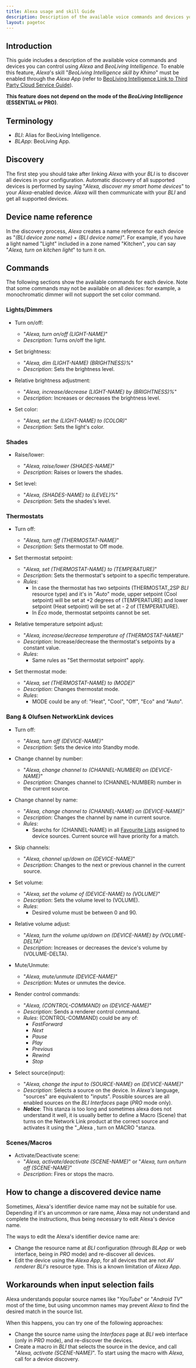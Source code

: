 ```yaml
---
title: Alexa usage and skill Guide
description: Description of the available voice commands and devices you can control using _Alexa_ and _BeoLiving Intelligence_.
layout: pagetoc
---
```


## Introduction

This guide includes a description of the available voice commands and devices you can control using _Alexa_ and _BeoLiving Intelligence_. To enable this feature, _Alexa_'s skill "_BeoLiving Intelligence skill by Khimo_" must be enabled through the _Alexa App_ (refer to [BeoLiving Intelligence Link to Third Party Cloud Service Guide](bli-link-third-party-service.md)). 

**This feature does not depend on the mode of the _BeoLiving Intelligence_ (ESSENTIAL or PRO)**.
 
## Terminology

+ _BLI_: Alias for BeoLiving Intelligence.
+ _BLApp_: BeoLiving App.

## Discovery

The first step you should take after linking _Alexa_ with your _BLI_ is to discover all devices in your configuration. Automatic discovery of all supported devices is performed by saying "_Alexa, discover my smart home devices_" to your _Alexa_-enabled device. _Alexa_ will then communicate with your _BLI_ and get all supported devices. 

## Device name reference

In the discovery process, _Alexa_ creates a name reference for each device as "_(BLI device zone name)_ \+ _(BLI device name)_".
For example, if you have a light named "Light" included in a zone named "Kitchen", you can say "_Alexa, turn on kitchen light_" to turn it on.

## Commands

The following sections show the available commands for each device. Note that some commands may not be available on all devices: for example, a monochromatic dimmer will not support the set color command.

### Lights/Dimmers

+ Turn on/off: 
  + "_Alexa, turn on/off (LIGHT-NAME)_"
  + _Description_: Turns on/off the light.

+ Set brightness: 
  + "_Alexa, dim (LIGHT-NAME) (BRIGHTNESS)%_"
  + _Description_: Sets the brightness level.

+ Relative brightness adjustment: 
  + "_Alexa, increase/decrease (LIGHT-NAME) by (BRIGHTNESS)%_"
  + _Description_: Increases or decreases the brightness level.

+ Set color: 
  + "_Alexa, set the (LIGHT-NAME) to (COLOR)_"
  + _Description_: Sets the light's color.

### Shades

+ Raise/lower: 
  + "_Alexa, raise/lower (SHADES-NAME)_"
  + _Description_: Raises or lowers the shades.

+ Set level: 
  + "_Alexa, (SHADES-NAME) to (LEVEL)%_"
  + _Description_: Sets the shades's level.


### Thermostats

+ Turn off: 
  + "_Alexa, turn off (THERMOSTAT-NAME)_"
  + _Description_: Sets thermostat to Off mode.

+ Set thermostat setpoint:
  + "_Alexa, set (THERMOSTAT-NAME) to (TEMPERATURE)_"
  + _Description_: Sets the thermostat's setpoint to a specific temperature.
  + _Rules_:
    + In case the thermostat has two setpoints (THERMOSTAT\_2SP _BLI_ resource type) and it's in "_Auto_" mode, upper setpoint (Cool setpoint) will be set at +2 degrees of (TEMPERATURE) and lower setpoint (Heat setpoint) will be set at - 2 of (TEMPERATURE). 
    + In _Eco_ mode, thermostat setpoints cannot be set.

+ Relative temperature setpoint adjust:
  + "_Alexa, increase/decrease temperature of (THERMOSTAT-NAME)_"
  + _Description_: Increase/decrease the thermostat's setpoints by a constant value.
  + _Rules_:
    + Same rules as "Set thermostat setpoint" apply.

+ Set thermostat mode:
  + "_Alexa, set (THERMOSTAT-NAME) to (MODE)_"
  + _Description_: Changes thermostat mode.
  + _Rules_:
    + MODE could be any of: "Heat", "Cool", "Off", "Eco" and "Auto".

### Bang & Olufsen NetworkLink devices 

+ Turn off: 
  + "_Alexa, turn off (DEVICE-NAME)_"
  + _Description_: Sets the device into Standby mode.

+ Change channel by number:
  + "_Alexa, change channel to (CHANNEL-NUMBER) on (DEVICE-NAME)_"
  + _Description_: Changes channel to (CHANNEL-NUMBER) number in the current source.

+ Change channel by name:
  + "_Alexa, change channel to (CHANNEL-NAME) on (DEVICE-NAME)_"
  + _Description_: Changes the channel by name in current source.
  + _Rules_:
    + Searchs for (CHANNEL-NAME) in all [Favourite Lists](bli-pro-user-guide/#fav-list) assigned to device sources. Current source will have priority for a match.

+ Skip channels:
  + "_Alexa, channel up/down on (DEVICE-NAME)_"
  + _Description_: Changes to the next or previous channel in the current source.
  
+ Set volume:
  + "_Alexa, set the volume of (DEVICE-NAME) to (VOLUME)_"
  + _Description_: Sets the volume level to (VOLUME).
  + _Rules_:
    + Desired volume must be between 0 and 90.

+ Relative volume adjust:
  + "_Alexa, turn the volume up/down on (DEVICE-NAME) by (VOLUME-DELTA)_"
  + _Description_: Increases or decreases the device's volume by (VOLUME-DELTA).

+ Mute/Unmute:
  + "_Alexa, mute/unmute (DEVICE-NAME)_"
  + _Description_: Mutes or unmutes the device.

+ Render control commands:
  + "_Alexa, (CONTROL-COMMAND) on (DEVICE-NAME)_"
  + _Description_: Sends a renderer control command.
  + _Rules_: (CONTROL-COMMAND) could be any of:
    + _FastForward_
    + _Next_
    + _Pause_
    + _Play_
    + _Previous_
    + _Rewind_
    + _Stop_

+ Select source(input):
  + "_Alexa, change the input to (SOURCE-NAME) on (DEVICE-NAME)_"
  + _Description_: Selects a source on the device. In _Alexa's_ language, "sources" are equivalent to "inputs". Possible sources are all enabled sources on the _BLI_ _Interfaces_ page (_PRO_ mode only).
  + **_Notice_**: This stanza is too long and sometimes alexa does not understand it well, it is usually better to define a Macro (Scene) that turns on the Network Link product at the correct source and activates it using the "_Alexa , turn on MACRO "stanza.
  
### Scenes/Macros

+ Activate/Deactivate scene:
  + "_Alexa, activate/deactivate (SCENE-NAME)_" or "_Alexa, turn on/turn off (SCENE-NAME)_"
  + _Description_: Fires or stops the macro.  

## How to change a discovered device name

Sometimes, Alexa's identifier device name may not be suitable for use. Depending if it's an uncommon or rare name, Alexa may not understand and complete the instructions, thus being necessary to edit Alexa's device name.

The ways to edit the Alexa's identifier device name are:
  + Change the resource name at _BLI_ configuration (through _BLApp_ or web interface, being in _PRO_ mode) and re-discover all devices.
  + Edit the device using the _Alexa App_, for all devices that are not _AV renderer_ _BLI's_ resource type. This is a known limitation of _Alexa App_.  
  
## Workarounds when input selection fails

Alexa understands popular source names like "_YouTube_" or "_Android TV_" most of the time, but using uncommon names may prevent _Alexa_ to find the desired match in the source list.

When this happens, you can try one of the following approaches:

+ Change the source name using the _Interfaces_ page at _BLI_ web interface (only in _PRO_ mode), and re-discover the devices.
+ Create a macro in _BLI_ that selects the source in the device, and call "_Alexa, activate (SCENE-NAME)_". To start using the macro with _Alexa_, 
call for a device discovery.
